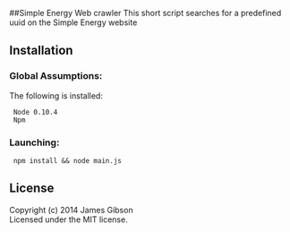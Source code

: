 ##Simple Energy Web crawler
This short script searches for a predefined uuid on the Simple Energy website

## Installation

### Global Assumptions:
The following is installed: 

````
 Node 0.10.4
 Npm
````
### Launching:

````
 npm install && node main.js
````
## License
Copyright (c) 2014 James Gibson  
Licensed under the MIT license.
